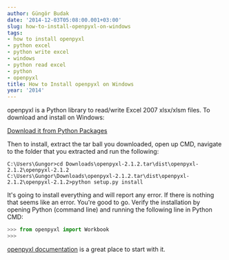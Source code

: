 ```yaml
---
author: Güngör Budak
date: '2014-12-03T05:08:00.001+03:00'
slug: how-to-install-openpyxl-on-windows
tags:
- how to install openpyxl
- python excel
- python write excel
- windows
- python read excel
- python
- openpyxl
title: How to Install openpyxl on Windows
year: '2014'
---
```


openpyxl is a Python library to read/write Excel 2007 xlsx/xlsm files. To download and install on Windows:

<a href="https://pypi.python.org/pypi/openpyxl" target="_blank">Download it from Python Packages</a>

Then to install, extract the tar ball you downloaded, open up CMD, navigate to the folder that you extracted and run the following:

```
C:\Users\Gungor>cd Downloads\openpyxl-2.1.2.tar\dist\openpyxl-2.1.2\openpyxl-2.1.2
C:\Users\Gungor\Downloads\openpyxl-2.1.2.tar\dist\openpyxl-2.1.2\openpyxl-2.1.2>python setup.py install
```

It's going to install everything and will report any error. If there is nothing that seems like an error. You're good to go. Verify the installation by opening Python (command line) and running the following line in Python CMD:

```python
>>> from openpyxl import Workbook
>>>
```

<a href="https://openpyxl.readthedocs.org/en/latest/" target="_blank">openpyxl documentation</a> is a great place to start with it.
